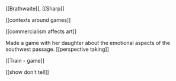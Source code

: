 [[Brathwaite]], [[Sharp]]

[[contexts around games]]

[[commercialism affects art]]

Made a game with her daughter about the emotional aspects of the southwest passage. [[perspective taking]]

[[Train - game]]

[[show don't tell]]


